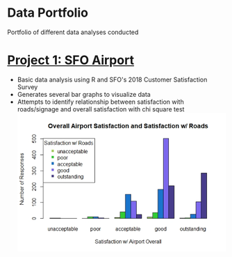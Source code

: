 # Data Portfolio
Portfolio of different data analyses conducted 

# [Project 1: SFO Airport](https://github.com/frickinfriche/SFO_Airport)
* Basic data analysis using R and SFO's 2018 Customer Satisfaction Survey 
* Generates several bar graphs to visualize data
* Attempts to identify relationship between satisfaction with roads/signage and overall satisfaction with chi square test
![](https://github.com/frickinfriche/dataportfolio/blob/master/images/Rplot02.jpeg)
